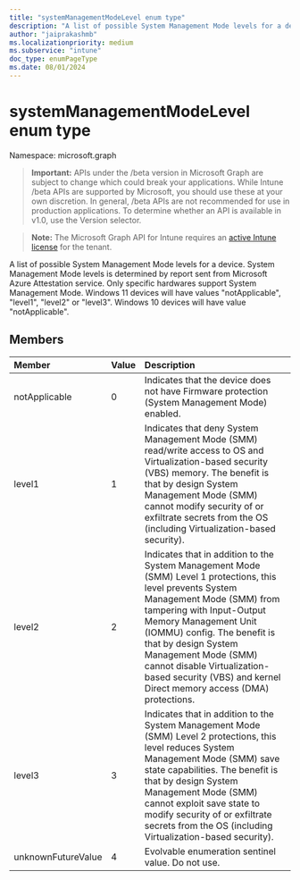 ```yaml
---
title: "systemManagementModeLevel enum type"
description: "A list of possible System Management Mode levels for a device. System Management Mode levels is determined by report sent from Microsoft Azure Attestation service. Only specific hardwares support System Management Mode. Windows 11 devices will have values "notApplicable", "level1", "level2" or "level3". Windows 10 devices will have value "notApplicable"."
author: "jaiprakashmb"
ms.localizationpriority: medium
ms.subservice: "intune"
doc_type: enumPageType
ms.date: 08/01/2024
---
```


# systemManagementModeLevel enum type

Namespace: microsoft.graph

> **Important:** APIs under the /beta version in Microsoft Graph are subject to change which could break your applications. While Intune /beta APIs are supported by Microsoft, you should use these at your own discretion. In general, /beta APIs are not recommended for use in production applications. To determine whether an API is available in v1.0, use the Version selector.

> **Note:** The Microsoft Graph API for Intune requires an [active Intune license](https://go.microsoft.com/fwlink/?linkid=839381) for the tenant.

A list of possible System Management Mode levels for a device. System Management Mode levels is determined by report sent from Microsoft Azure Attestation service. Only specific hardwares support System Management Mode. Windows 11 devices will have values "notApplicable", "level1", "level2" or "level3". Windows 10 devices will have value "notApplicable".

## Members
|Member|Value|Description|
|:---|:---|:---|
|notApplicable|0|Indicates that the device does not have Firmware protection (System Management Mode) enabled.|
|level1|1|Indicates that deny System Management Mode (SMM) read/write access to OS and Virtualization-based security (VBS) memory. The benefit is that by design System Management Mode (SMM) cannot modify security of or exfiltrate secrets from the OS (including Virtualization-based security).|
|level2|2|Indicates that in addition to the System Management Mode (SMM) Level 1 protections, this level prevents System Management Mode (SMM) from tampering with Input-Output Memory Management Unit (IOMMU) config. The benefit is that by design System Management Mode (SMM) cannot disable Virtualization-based security (VBS) and kernel Direct memory access (DMA) protections.|
|level3|3|Indicates that in addition to the System Management Mode (SMM) Level 2 protections, this level reduces System Management Mode (SMM) save state capabilities. The benefit is that by design System Management Mode (SMM) cannot exploit save state to modify security of or exfiltrate secrets from the OS (including Virtualization-based security).|
|unknownFutureValue|4|Evolvable enumeration sentinel value. Do not use.|
